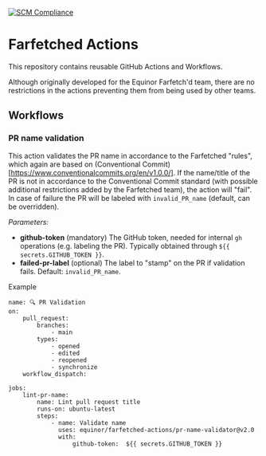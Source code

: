[![SCM Compliance](https://scm-compliance-api.radix.equinor.com/repos/equinor/farfetched-actions/badge)](https://scm-compliance-api.radix.equinor.com/repos/equinor/farfetched-actions/badge)

# Farfetched Actions
This repository contains reusable GitHub Actions and Workflows.

Although originally developed for the Equinor Farfetch'd team, there are no restrictions in the actions preventing them from being used by other teams.

## Workflows

### PR name validation
This action validates the PR name in accordance to the Farfetched "rules", which again are based on (Conventional Commit)[https://www.conventionalcommits.org/en/v1.0.0/].
If the name/title of the PR is not in accordance to the Conventional Commit standard (with possible additional restrictions added by the
Farfetched team), the action will "fail".
In case of failure the PR will be labeled with `invalid_PR_name` (default, can be overridden).

_Parameters:_
* **github-token** (mandatory)
The GitHub token, needed for internal `gh` operations (e.g. labeling the PR). Typically obtained through `${{ secrets.GITHUB_TOKEN }}`.
* **failed-pr-label** (optional)
The label to "stamp" on the PR if validation fails. Default: `invalid_PR_name`.


Example
```
name: 🔍️ PR Validation
on:
    pull_request:
        branches:
            - main
        types:
            - opened
            - edited
            - reopened
            - synchronize
    workflow_dispatch:

jobs:
    lint-pr-name:
        name: Lint pull request title
        runs-on: ubuntu-latest
        steps:
            - name: Validate name
              uses: equinor/farfetched-actions/pr-name-validator@v2.0
              with:
                  github-token:  ${{ secrets.GITHUB_TOKEN }}

```

